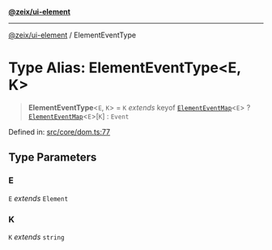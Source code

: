 [**@zeix/ui-element**](../README.md)

***

[@zeix/ui-element](../globals.md) / ElementEventType

# Type Alias: ElementEventType\<E, K\>

> **ElementEventType**\<`E`, `K`\> = `K` *extends* keyof [`ElementEventMap`](ElementEventMap.md)\<`E`\> ? [`ElementEventMap`](ElementEventMap.md)\<`E`\>\[`K`\] : `Event`

Defined in: [src/core/dom.ts:77](https://github.com/zeixcom/ui-element/blob/fdee81c49c23952a5a7a3dbafc3562620a973123/src/core/dom.ts#L77)

## Type Parameters

### E

`E` *extends* `Element`

### K

`K` *extends* `string`
